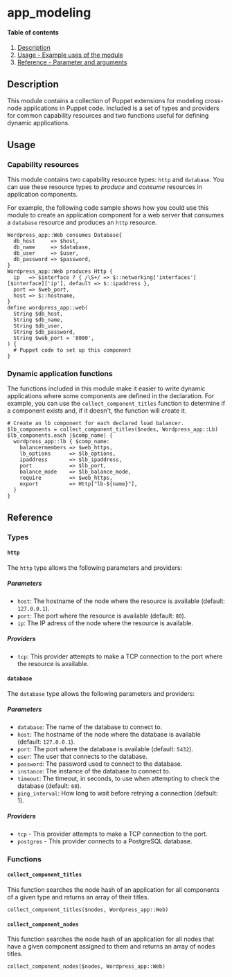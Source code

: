 # app_modeling

#### Table of contents

1. [Description](#description)
1. [Usage - Example uses of the module](#usage)
1. [Reference - Parameter and arguments](#reference)

## Description

This module contains a collection of Puppet extensions for modeling cross-node applications in Puppet code. Included is a set of types and providers for common capability resources and two functions useful for defining dynamic applications.

## Usage

### Capability resources

This module contains two capability resource types: `http` and `database`. You can use these resource types to *produce* and *consume* resources in application components.

For example, the following code sample shows how you could use this module to create an application component for a web server that consumes a `database` resource and produces an `http` resource.

```puppet
Wordpress_app::Web consumes Database{
  db_host     => $host,
  db_name     => $database,
  db_user     => $user,
  db_password => $password,
}
Wordpress_app::Web produces Http {
  ip   => $interface ? { /\S+/ => $::networking['interfaces'][$interface]['ip'], default => $::ipaddress },
  port => $web_port,
  host => $::hostname,
}
define wordpress_app::web(
  String $db_host,
  String $db_name,
  String $db_user,
  String $db_password,
  String $web_port = '8080',
) {
  # Puppet code to set up this component
}
```

### Dynamic application functions

The functions included in this module make it easier to write dynamic applications where some components are defined in the declaration. For example, you can use the `collect_component_titles` function to determine if a component exists and, if it doesn't, the function will create it.

```puppet
# Create an lb component for each declared load balancer.
$lb_components = collect_component_titles($nodes, Wordpress_app::Lb)
$lb_components.each |$comp_name| {
  wordpress_app::lb { $comp_name:
    balancermembers => $web_https,
    lb_options      => $lb_options,
    ipaddress       => $lb_ipaddress,
    port            => $lb_port,
    balance_mode    => $lb_balance_mode,
    require         => $web_https,
    export          => Http["lb-${name}"],
  }
}
```
## Reference

### Types

#### `http`

The `http` type allows the following parameters and providers:

##### Parameters

* `host`: The hostname of the node where the resource is available (default: `127.0.0.1`).
* `port`: The port where the resource is available (default: `80`).
* `ip`: The IP adress of the node where the resource is available.

##### Providers

* `tcp`: This provider attempts to make a TCP connection to the port where the resource is available.

#### `database`

The `database` type allows the following parameters and providers:

##### Parameters

* `database`: The name of the database to connect to.
* `host`: The hostname of the node where the database is available (default: `127.0.0.1`).
* `port`:  The port where the database is available (default: `5432`).
* `user`: The user that connects to the database.
* `password`: The password used to connect to the database.
* `instance`: The instance of the database to connect to.
* `timeout`: The timeout, in seconds, to use when attempting to check the database (default: `60`).
* `ping_interval`: How long to wait before retrying a connection (default: 1).

##### Providers

* `tcp` - This provider attempts to make a TCP connection to the port.
* `postgres` - This provider connects to a PostgreSQL database.

### Functions

#### `collect_component_titles`

This function searches the node hash of an application for all components of a given type and returns an array of their titles.

```
collect_component_titles($nodes, Wordpress_app::Web)
```

#### `collect_component_nodes`

This function searches the node hash of an application for all nodes that have a given component assigned to them and returns an array of nodes titles.

```
collect_component_nodes($nodes, Wordpress_app::Web)
```
